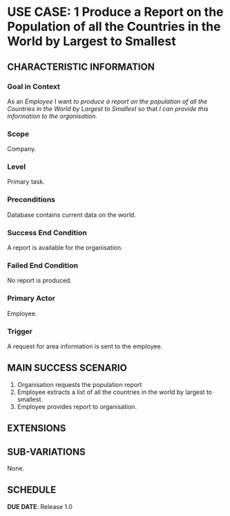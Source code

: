 # USE CASE: 1 Produce a Report on the Population of all the Countries in the World by Largest to Smallest

## CHARACTERISTIC INFORMATION

### Goal in Context

As an *Employee* I want *to produce a report on the population of all the Countries in the World by Largest to Smallest* so that *I can provide this information to the organisation.*

### Scope

Company.

### Level

Primary task.

### Preconditions

Database contains current data on the world.

### Success End Condition

A report is available for the organisation.

### Failed End Condition

No report is produced.

### Primary Actor

Employee.

### Trigger

A request for area information is sent to the employee.

## MAIN SUCCESS SCENARIO

1. Organisation requests the population report
2. Employee extracts a list of all the countries in the world by largest to smallest.
3. Employee provides report to organisation.

## EXTENSIONS



## SUB-VARIATIONS

None.

## SCHEDULE

**DUE DATE**: Release 1.0
